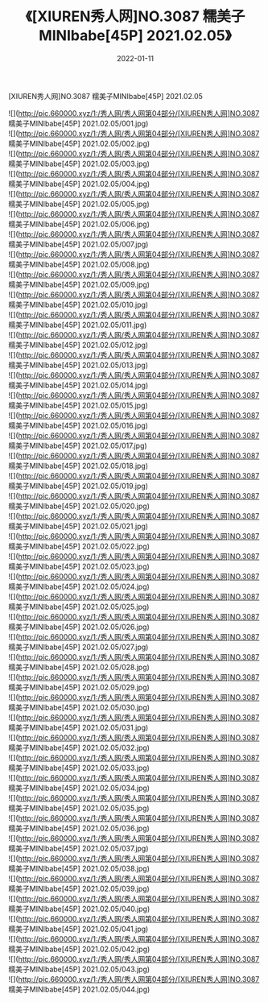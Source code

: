 ﻿---
layout: post
title:  《[XIUREN秀人网]NO.3087 糯美子MINIbabe[45P] 2021.02.05》
date:   2022-01-11
img: http://pic.660000.xyz/1:/秀人网/秀人网第04部分/[XIUREN秀人网]NO.3087 糯美子MINIbabe[45P] 2021.02.05/000.jpg
categories: [美女, 清纯, 唯美]
---

[XIUREN秀人网]NO.3087 糯美子MINIbabe[45P] 2021.02.05

 ![](http://pic.660000.xyz/1:/秀人网/秀人网第04部分/[XIUREN秀人网]NO.3087 糯美子MINIbabe[45P] 2021.02.05/001.jpg) <br>![](http://pic.660000.xyz/1:/秀人网/秀人网第04部分/[XIUREN秀人网]NO.3087 糯美子MINIbabe[45P] 2021.02.05/002.jpg) <br>![](http://pic.660000.xyz/1:/秀人网/秀人网第04部分/[XIUREN秀人网]NO.3087 糯美子MINIbabe[45P] 2021.02.05/003.jpg) <br>![](http://pic.660000.xyz/1:/秀人网/秀人网第04部分/[XIUREN秀人网]NO.3087 糯美子MINIbabe[45P] 2021.02.05/004.jpg) <br>![](http://pic.660000.xyz/1:/秀人网/秀人网第04部分/[XIUREN秀人网]NO.3087 糯美子MINIbabe[45P] 2021.02.05/005.jpg) <br>![](http://pic.660000.xyz/1:/秀人网/秀人网第04部分/[XIUREN秀人网]NO.3087 糯美子MINIbabe[45P] 2021.02.05/006.jpg) <br>![](http://pic.660000.xyz/1:/秀人网/秀人网第04部分/[XIUREN秀人网]NO.3087 糯美子MINIbabe[45P] 2021.02.05/007.jpg) <br>![](http://pic.660000.xyz/1:/秀人网/秀人网第04部分/[XIUREN秀人网]NO.3087 糯美子MINIbabe[45P] 2021.02.05/008.jpg) <br>![](http://pic.660000.xyz/1:/秀人网/秀人网第04部分/[XIUREN秀人网]NO.3087 糯美子MINIbabe[45P] 2021.02.05/009.jpg) <br>![](http://pic.660000.xyz/1:/秀人网/秀人网第04部分/[XIUREN秀人网]NO.3087 糯美子MINIbabe[45P] 2021.02.05/010.jpg) <br>![](http://pic.660000.xyz/1:/秀人网/秀人网第04部分/[XIUREN秀人网]NO.3087 糯美子MINIbabe[45P] 2021.02.05/011.jpg) <br>![](http://pic.660000.xyz/1:/秀人网/秀人网第04部分/[XIUREN秀人网]NO.3087 糯美子MINIbabe[45P] 2021.02.05/012.jpg) <br>![](http://pic.660000.xyz/1:/秀人网/秀人网第04部分/[XIUREN秀人网]NO.3087 糯美子MINIbabe[45P] 2021.02.05/013.jpg) <br>![](http://pic.660000.xyz/1:/秀人网/秀人网第04部分/[XIUREN秀人网]NO.3087 糯美子MINIbabe[45P] 2021.02.05/014.jpg) <br>![](http://pic.660000.xyz/1:/秀人网/秀人网第04部分/[XIUREN秀人网]NO.3087 糯美子MINIbabe[45P] 2021.02.05/015.jpg) <br>![](http://pic.660000.xyz/1:/秀人网/秀人网第04部分/[XIUREN秀人网]NO.3087 糯美子MINIbabe[45P] 2021.02.05/016.jpg) <br>![](http://pic.660000.xyz/1:/秀人网/秀人网第04部分/[XIUREN秀人网]NO.3087 糯美子MINIbabe[45P] 2021.02.05/017.jpg) <br>![](http://pic.660000.xyz/1:/秀人网/秀人网第04部分/[XIUREN秀人网]NO.3087 糯美子MINIbabe[45P] 2021.02.05/018.jpg) <br>![](http://pic.660000.xyz/1:/秀人网/秀人网第04部分/[XIUREN秀人网]NO.3087 糯美子MINIbabe[45P] 2021.02.05/019.jpg) <br>![](http://pic.660000.xyz/1:/秀人网/秀人网第04部分/[XIUREN秀人网]NO.3087 糯美子MINIbabe[45P] 2021.02.05/020.jpg) <br>![](http://pic.660000.xyz/1:/秀人网/秀人网第04部分/[XIUREN秀人网]NO.3087 糯美子MINIbabe[45P] 2021.02.05/021.jpg) <br>![](http://pic.660000.xyz/1:/秀人网/秀人网第04部分/[XIUREN秀人网]NO.3087 糯美子MINIbabe[45P] 2021.02.05/022.jpg) <br>![](http://pic.660000.xyz/1:/秀人网/秀人网第04部分/[XIUREN秀人网]NO.3087 糯美子MINIbabe[45P] 2021.02.05/023.jpg) <br>![](http://pic.660000.xyz/1:/秀人网/秀人网第04部分/[XIUREN秀人网]NO.3087 糯美子MINIbabe[45P] 2021.02.05/024.jpg) <br>![](http://pic.660000.xyz/1:/秀人网/秀人网第04部分/[XIUREN秀人网]NO.3087 糯美子MINIbabe[45P] 2021.02.05/025.jpg) <br>![](http://pic.660000.xyz/1:/秀人网/秀人网第04部分/[XIUREN秀人网]NO.3087 糯美子MINIbabe[45P] 2021.02.05/026.jpg) <br>![](http://pic.660000.xyz/1:/秀人网/秀人网第04部分/[XIUREN秀人网]NO.3087 糯美子MINIbabe[45P] 2021.02.05/027.jpg) <br>![](http://pic.660000.xyz/1:/秀人网/秀人网第04部分/[XIUREN秀人网]NO.3087 糯美子MINIbabe[45P] 2021.02.05/028.jpg) <br>![](http://pic.660000.xyz/1:/秀人网/秀人网第04部分/[XIUREN秀人网]NO.3087 糯美子MINIbabe[45P] 2021.02.05/029.jpg) <br>![](http://pic.660000.xyz/1:/秀人网/秀人网第04部分/[XIUREN秀人网]NO.3087 糯美子MINIbabe[45P] 2021.02.05/030.jpg) <br>![](http://pic.660000.xyz/1:/秀人网/秀人网第04部分/[XIUREN秀人网]NO.3087 糯美子MINIbabe[45P] 2021.02.05/031.jpg) <br>![](http://pic.660000.xyz/1:/秀人网/秀人网第04部分/[XIUREN秀人网]NO.3087 糯美子MINIbabe[45P] 2021.02.05/032.jpg) <br>![](http://pic.660000.xyz/1:/秀人网/秀人网第04部分/[XIUREN秀人网]NO.3087 糯美子MINIbabe[45P] 2021.02.05/033.jpg) <br>![](http://pic.660000.xyz/1:/秀人网/秀人网第04部分/[XIUREN秀人网]NO.3087 糯美子MINIbabe[45P] 2021.02.05/034.jpg) <br>![](http://pic.660000.xyz/1:/秀人网/秀人网第04部分/[XIUREN秀人网]NO.3087 糯美子MINIbabe[45P] 2021.02.05/035.jpg) <br>![](http://pic.660000.xyz/1:/秀人网/秀人网第04部分/[XIUREN秀人网]NO.3087 糯美子MINIbabe[45P] 2021.02.05/036.jpg) <br>![](http://pic.660000.xyz/1:/秀人网/秀人网第04部分/[XIUREN秀人网]NO.3087 糯美子MINIbabe[45P] 2021.02.05/037.jpg) <br>![](http://pic.660000.xyz/1:/秀人网/秀人网第04部分/[XIUREN秀人网]NO.3087 糯美子MINIbabe[45P] 2021.02.05/038.jpg) <br>![](http://pic.660000.xyz/1:/秀人网/秀人网第04部分/[XIUREN秀人网]NO.3087 糯美子MINIbabe[45P] 2021.02.05/039.jpg) <br>![](http://pic.660000.xyz/1:/秀人网/秀人网第04部分/[XIUREN秀人网]NO.3087 糯美子MINIbabe[45P] 2021.02.05/040.jpg) <br>![](http://pic.660000.xyz/1:/秀人网/秀人网第04部分/[XIUREN秀人网]NO.3087 糯美子MINIbabe[45P] 2021.02.05/041.jpg) <br>![](http://pic.660000.xyz/1:/秀人网/秀人网第04部分/[XIUREN秀人网]NO.3087 糯美子MINIbabe[45P] 2021.02.05/042.jpg) <br>![](http://pic.660000.xyz/1:/秀人网/秀人网第04部分/[XIUREN秀人网]NO.3087 糯美子MINIbabe[45P] 2021.02.05/043.jpg) <br>![](http://pic.660000.xyz/1:/秀人网/秀人网第04部分/[XIUREN秀人网]NO.3087 糯美子MINIbabe[45P] 2021.02.05/044.jpg) <br>